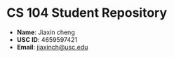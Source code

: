 # CS 104 Student Repository

- **Name**: Jiaxin cheng
- **USC ID**: 4659597421
- **Email**: jiaxinch@usc.edu
